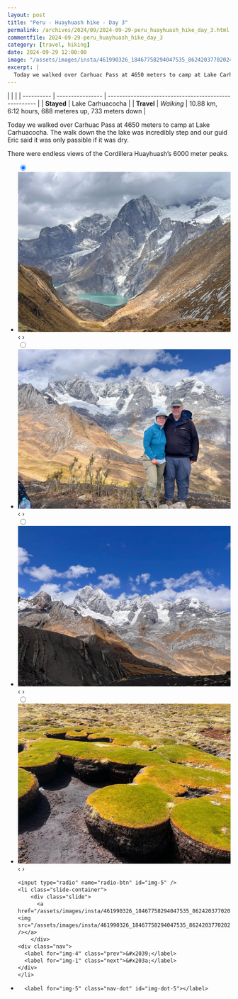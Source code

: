 ```yaml
---
layout: post
title: "Peru - Huayhuash hike - Day 3"
permalink: /archives/2024/09/2024-09-29-peru_huayhuash_hike_day_3.html
commentfile: 2024-09-29-peru_huayhuash_hike_day_3
category: [travel, hiking]
date: 2024-09-29 12:00:00
image: "/assets/images/insta/461990326_18467758294047535_8624203770202452086_n_18028526366368193.jpg"
excerpt: |
  Today we walked over Carhuac Pass at 4650 meters to camp at Lake Carhuacocha.
---
```


|            |                  |
| ---------- | ---------------- | ----------------------------------------------------- |
| **Stayed** | Lake Carhuacocha |
| **Travel** | _Walking_        | 10.88 km, 6:12 hours, 688 meteres up, 733 meters down |

Today we walked over Carhuac Pass at 4650 meters to camp at Lake Carhuacocha. The walk down the the lake was incredibly step and our guid Eric said it was only passible if it was dry.

There were endless views of the Cordillera Huayhuash’s 6000 meter peaks.

<ul class="slides">
    <input type="radio" name="radio-btn" id="img-1" checked="checked" />
    <li class="slide-container">
        <div class="slide">
          <a href="/assets/images/insta/462267380_18467758309047535_6309947346216804353_n_17971644944788921.jpg"><img src="/assets/images/insta/462267380_18467758309047535_6309947346216804353_n_17971644944788921.jpg" /></a>
        </div>
    <div class="nav">
      <label for="img-5" class="prev">&#x2039;</label>
      <label for="img-2" class="next">&#x203a;</label>
    </div>
    </li>
        <input type="radio" name="radio-btn" id="img-2"  />
    <li class="slide-container">
        <div class="slide">
          <a href="/assets/images/insta/461852851_18467758318047535_5185208411783438684_n_18021161432252221.jpg"><img src="/assets/images/insta/461852851_18467758318047535_5185208411783438684_n_18021161432252221.jpg" /></a>
        </div>
    <div class="nav">
      <label for="img-1" class="prev">&#x2039;</label>
      <label for="img-3" class="next">&#x203a;</label>
    </div>
    </li>
        <input type="radio" name="radio-btn" id="img-3"  />
    <li class="slide-container">
        <div class="slide">
          <a href="/assets/images/insta/462232544_18467758327047535_4590702473384266792_n_17938312754913535.jpg"><img src="/assets/images/insta/462232544_18467758327047535_4590702473384266792_n_17938312754913535.jpg" /></a>
        </div>
    <div class="nav">
      <label for="img-2" class="prev">&#x2039;</label>
      <label for="img-4" class="next">&#x203a;</label>
    </div>
    </li>
        <input type="radio" name="radio-btn" id="img-4"  />
    <li class="slide-container">
        <div class="slide">
          <a href="/assets/images/insta/462231513_18467758345047535_3002191911232444730_n_17989106639574129.jpg"><img src="/assets/images/insta/462231513_18467758345047535_3002191911232444730_n_17989106639574129.jpg" /></a>
        </div>
    <div class="nav">
      <label for="img-3" class="prev">&#x2039;</label>
      <label for="img-5" class="next">&#x203a;</label>
    </div>
    </li>
    
    <input type="radio" name="radio-btn" id="img-5" />
    <li class="slide-container">
        <div class="slide">
          <a href="/assets/images/insta/461990326_18467758294047535_8624203770202452086_n_18028526366368193.jpg"><img src="/assets/images/insta/461990326_18467758294047535_8624203770202452086_n_18028526366368193.jpg" /></a>
        </div>
    <div class="nav">
      <label for="img-4" class="prev">&#x2039;</label>
      <label for="img-1" class="next">&#x203a;</label>
    </div>
    </li>
			
<li class="nav-dots">
      <label for="img-1" class="nav-dot" id="img-dot-1"></label>
      <label for="img-2" class="nav-dot" id="img-dot-2"></label>
      <label for="img-3" class="nav-dot" id="img-dot-3"></label>
      <label for="img-4" class="nav-dot" id="img-dot-4"></label>

      <label for="img-5" class="nav-dot" id="img-dot-5"></label>

</li>
</ul>
